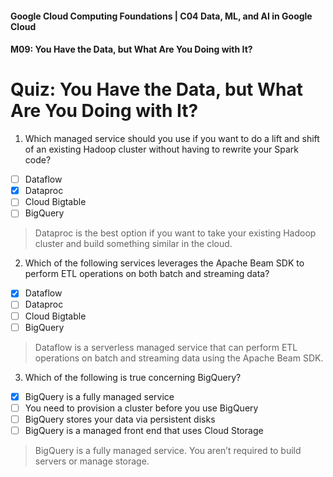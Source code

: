 #### Google Cloud Computing Foundations | C04 Data, ML, and AI in Google Cloud
#### M09: You Have the Data, but What Are You Doing with It?

# Quiz: You Have the Data, but What Are You Doing with It?

1. Which managed service should you use if you want to do a lift and shift of an existing Hadoop cluster without having to rewrite your Spark code?
- [ ] Dataflow
- [x] Dataproc
- [ ] Cloud Bigtable
- [ ] BigQuery
> Dataproc is the best option if you want to take your existing Hadoop cluster and build something similar in the cloud.

2. Which of the following services leverages the Apache Beam SDK to perform ETL operations on both batch and streaming data?
- [x] Dataflow
- [ ] Dataproc
- [ ] Cloud Bigtable
- [ ] BigQuery
> Dataflow is a serverless managed service that can perform ETL operations on batch and streaming data using the Apache Beam SDK.

3. Which of the following is true concerning BigQuery?
- [x] BigQuery is a fully managed service
- [ ] You need to provision a cluster before you use BigQuery
- [ ] BigQuery stores your data via persistent disks
- [ ] BigQuery is a managed front end that uses Cloud Storage
> BigQuery is a fully managed service. You aren’t required to build servers or manage storage.